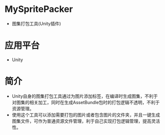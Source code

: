 # MySpritePacker
- 图集打包工具(Unity插件)
# 应用平台
- Unity
# 简介
- Unity自身的图集打包工具通过为图片添加标签，在编译时生成图集，不利于对图集的相关加工，同时在生成AssetBundle包时的打包逻辑不透明，不利于资源管理。
- 使用这个工具可以添加需要打包的图片或者包含图片的文件夹，并且一键生成图集文件，可作为普通资源文件管理，利于自己实现打包逻辑管理，提高灵活性。
